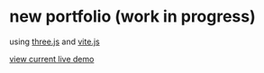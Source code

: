 # new portfolio (work in progress)

using [three.js](https://threejs.org/) and [vite.js](https://vitejs.dev/)

[view current live demo](https://threejs-portfolio-pds.netlify.app/)
